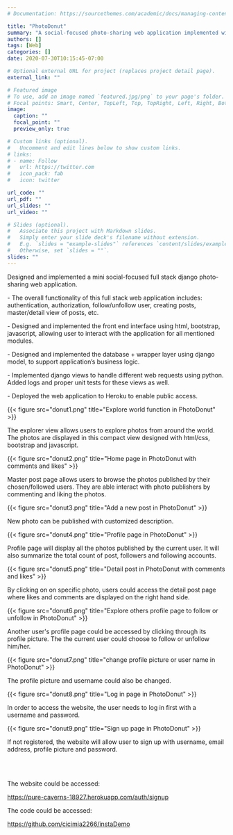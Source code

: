```yaml
---
# Documentation: https://sourcethemes.com/academic/docs/managing-content/

title: "PhotoDonut"
summary: "A social-focused photo-sharing web application implemented with Django and python. A full-stack application that focused on both back-end application business logic and data handling, and front-end user interface."
authors: []
tags: [Web]
categories: []
date: 2020-07-30T10:15:45-07:00

# Optional external URL for project (replaces project detail page).
external_link: ""

# Featured image
# To use, add an image named `featured.jpg/png` to your page's folder.
# Focal points: Smart, Center, TopLeft, Top, TopRight, Left, Right, BottomLeft, Bottom, BottomRight.
image:
  caption: ""
  focal_point: ""
  preview_only: true

# Custom links (optional).
#   Uncomment and edit lines below to show custom links.
# links:
# - name: Follow
#   url: https://twitter.com
#   icon_pack: fab
#   icon: twitter

url_code: ""
url_pdf: ""
url_slides: ""
url_video: ""

# Slides (optional).
#   Associate this project with Markdown slides.
#   Simply enter your slide deck's filename without extension.
#   E.g. `slides = "example-slides"` references `content/slides/example-slides.md`.
#   Otherwise, set `slides = ""`.
slides: ""
---
```




Designed and implemented a mini social-focused full stack django photo-sharing web application.

\- The overall functionality of this full stack web application includes: authentication, authorization, follow/unfollow user, creating posts, master/detail view of posts, etc.

\- Designed and implemented the front end interface using html, bootstrap, javascript, allowing user to interact with the application for all mentioned modules.

\- Designed and implemented the database + wrapper layer using django model, to support application’s business logic.

\- Implemented django views to handle different web requests using python. Added logs and proper unit tests for these views as well.

\- Deployed the web application to Heroku to enable public access.



{{< figure src="donut1.png" title="Explore world function in PhotoDonut" >}}

The explorer view allows users to explore photos from around the world. The photos are displayed in this compact view designed with html/css, bootstrap and javascript.



{{< figure src="donut2.png" title="Home page in PhotoDonut with comments and likes" >}}

Master post page allows users to browse the photos published by their chosen/followed users. They are able interact with photo publishers by commenting and liking the photos.



{{< figure src="donut3.png" title="Add a new post in PhotoDonut" >}}

New photo can be published with customized description.



{{< figure src="donut4.png" title="Profile page in PhotoDonut" >}}

Profile page will display all the photos published by the current user. It will also summarize the total count of post, followers and following accounts.



{{< figure src="donut5.png" title="Detail post in PhotoDonut with comments and likes" >}}

By clicking on on specific photo, users could access the detail post page where likes and comments are displayed on the right hand side.



{{< figure src="donut6.png" title="Explore others profile page to follow or unfollow in PhotoDonut" >}}

Another user's profile page could be accessed by clicking through its profile picture. The the current user could choose to follow or unfollow him/her.



{{< figure src="donut7.png" title="change profile picture or user name in PhotoDonut" >}}

The profile picture and username could also be changed.



{{< figure src="donut8.png" title="Log in page in PhotoDonut" >}}

In order to access the website, the user needs to log in first with a username and password.



{{< figure src="donut9.png" title="Sign up page in PhotoDonut" >}}

If not registered, the website will allow user to sign up with username, email address, profile picture and password.

<br>

<br>

The website could be accessed:

https://pure-caverns-18927.herokuapp.com/auth/signup

The code could be accessed:

https://github.com/cicimia2266/instaDemo



